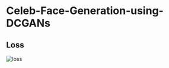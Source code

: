 # Celeb-Face-Generation-using-DCGANs
## Loss
![loss](https://user-images.githubusercontent.com/11677592/56097939-469c1a00-5f18-11e9-8736-25954322859b.png)
